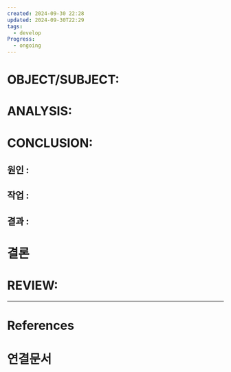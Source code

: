 ```yaml
---
created: 2024-09-30 22:28
updated: 2024-09-30T22:29
tags:
  - develop
Progress:
  - ongoing
---
```

# OBJECT/SUBJECT:




# ANALYSIS:

# CONCLUSION:

## 원인 :

## 작업 :

## 결과 :

# 결론

# REVIEW:


---
# References

# 연결문서
